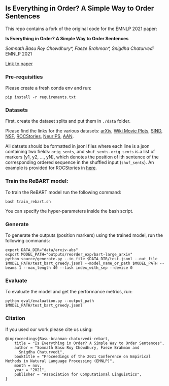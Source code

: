 ## Is Everything in Order? A Simple Way to Order Sentences

This repo contains a fork of the original code for the EMNLP 2021 paper:

**Is Everything in Order? A Simple Way to Order Sentences**

*Somnath Basu Roy Chowdhury\*, Faeze Brahman\*, Snigdha Chaturvedi* EMNLP 2021

[Link to paper](https://arxiv.org/pdf/2104.07064.pdf)

### Pre-requisities

Please create a fresh conda env and run:

```
pip install -r requirements.txt
```

### Datasets

First, create the dataset splits and put them in `./data` folder.

Please find the links for the various datasets: [arXiv](https://drive.google.com/drive/folders/0B-mnK8kniGAiNVB6WTQ4bmdyamc), [Wiki Movie Plots](https://www.kaggle.com/jrobischon/wikipedia-movie-plots), [SIND](http://visionandlanguage.net/VIST/dataset.html), [NSF](https://archive.ics.uci.edu/ml/datasets/NSF+Research+Award+Abstracts+1990-2003), [ROCStories](https://www.cs.rochester.edu/nlp/rocstories/), [NeurIPS](https://www.kaggle.com/benhamner/nips-papers), [AAN](https://github.com/EagleW/ACL_titles_abstracts_dataset).

All datsets should be formatted in jsonl files where each line is a json containing two fields: `orig_sents`, and `shuf_sents`. `orig_sents` is a list of markers [y1, y2, ..., yN], which denotes the position of ith sentence of the corresponding ordered sequence in the shuffled input (`shuf_sents`). An example is provided for ROCStories in [here](https://drive.google.com/drive/folders/1bY7CvXF1q2kgpmtXWtD0NT3bFRfLHpV1?usp=sharing).

### Train the ReBART model:

To train the ReBART model run the following command:

```
bash train_rebart.sh
```
You can specify the hyper-parameters inside the bash script.

### Generate

To generate the outputs (position markers) using the trained model, run the following commands:

```
export DATA_DIR="data/arxiv-abs"
export MODEL_PATH="outputs/reorder_exp/bart-large_arxiv"
python source/generate.py --in_file $DATA_DIR/test.jsonl --out_file $MODEL_PATH/test_bart_greedy.jsonl --model_name_or_path $MODEL_PATH --beams 1 --max_length 40 --task index_with_sep --device 0
```

### Evaluate

To evaluate the model and get the performance metrics, run:

```
python eval/evaluation.py --output_path $MODEL_PATH/test_bart_greedy.jsonl
```


### Citation

If you used our work please cite us using:

```
@inproceedings{Basu-brahman-chaturvedi-rebart,
    title = "Is Everything in Order? A Simple Way to Order Sentences",
    author = "Somnath Basu Roy Chowdhury, Faeze Brahman and
      Snigdha Chaturvedi",
    booktitle = "Proceedings of the 2021 Conference on Empirical Methods in Natural Language Processing (EMNLP)",
    month = nov,
    year = "2021",
    publisher = "Association for Computational Linguistics",
}
```

